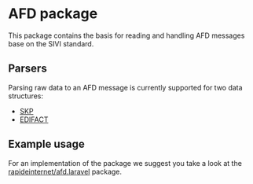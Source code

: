 # AFD package

This package contains the basis for reading and handling AFD messages base on the SIVI standard.

## Parsers

Parsing raw data to an AFD message is currently supported for two data structures:

- [SKP](https://www.manula.com/manuals/sivi/sivi-koppelingsprotocol/1.0/nl/topic/handboek-sivi-koppelingsprotocol)
- [EDIFACT](https://www.sivi.org/media/edifact%20handboek%20-%2020160301_1.pdf)

## Example usage

For an implementation of the package we suggest you take a look at the [rapideinternet/afd.laravel](https://github.com/rapideinternet/afd.laravel) package.
